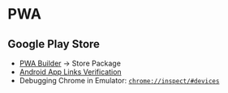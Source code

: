 # PWA

## Google Play Store

- [PWA Builder](https://www.pwabuilder.com/) → Store Package
- [Android App Links Verification](https://developer.android.com/training/app-links/verify-site-associations)
- Debugging Chrome in Emulator: [`chrome://inspect/#devices`](chrome://inspect/#devices)

